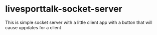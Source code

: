 # livesporttalk-socket-server
This is simple socket server with a little client app with a button that will cause uppdates for a client
